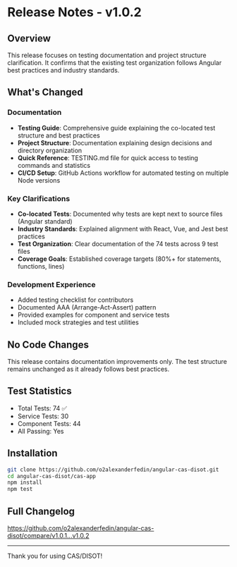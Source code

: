 # Release Notes - v1.0.2

## Overview
This release focuses on testing documentation and project structure clarification. It confirms that the existing test organization follows Angular best practices and industry standards.

## What's Changed

### Documentation
- **Testing Guide**: Comprehensive guide explaining the co-located test structure and best practices
- **Project Structure**: Documentation explaining design decisions and directory organization
- **Quick Reference**: TESTING.md file for quick access to testing commands and statistics
- **CI/CD Setup**: GitHub Actions workflow for automated testing on multiple Node versions

### Key Clarifications
- **Co-located Tests**: Documented why tests are kept next to source files (Angular standard)
- **Industry Standards**: Explained alignment with React, Vue, and Jest best practices
- **Test Organization**: Clear documentation of the 74 tests across 9 test files
- **Coverage Goals**: Established coverage targets (80%+ for statements, functions, lines)

### Development Experience
- Added testing checklist for contributors
- Documented AAA (Arrange-Act-Assert) pattern
- Provided examples for component and service tests
- Included mock strategies and test utilities

## No Code Changes
This release contains documentation improvements only. The test structure remains unchanged as it already follows best practices.

## Test Statistics
- Total Tests: 74 ✅
- Service Tests: 30
- Component Tests: 44
- All Passing: Yes

## Installation
```bash
git clone https://github.com/o2alexanderfedin/angular-cas-disot.git
cd angular-cas-disot/cas-app
npm install
npm test
```

## Full Changelog
https://github.com/o2alexanderfedin/angular-cas-disot/compare/v1.0.1...v1.0.2

---

Thank you for using CAS/DISOT!